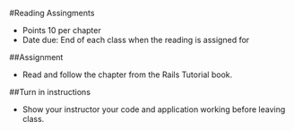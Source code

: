 #Reading Assingments
* Points 10 per chapter
* Date due: End of each class when the reading is assigned for

##Assignment
* Read and follow the chapter from the Rails Tutorial book.

##Turn in instructions
* Show your instructor your code and application working before leaving class.

